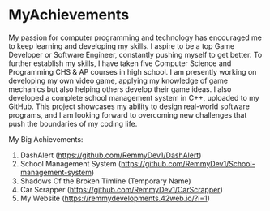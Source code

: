 # MyAchievements
My passion for computer programming and technology has encouraged me to keep learning and developing my skills. I aspire to be a top Game Developer or Software Engineer, constantly pushing myself to get better. To further establish my skills, I have taken five Computer Science and Programming CHS & AP courses in high school. I am presently working on developing my own video game, applying my knowledge of game mechanics but also helping others develop their game ideas. I also developed a complete school management system in C++, uploaded to my GitHub. This project showcases my ability to design real-world software programs, and I am looking forward to overcoming new challenges that push the boundaries of my coding life.

My Big Achievements:
  1. DashAlert (https://github.com/RemmyDev1/DashAlert)
  2. School Management System (https://github.com/RemmyDev1/School-management-system)
  3. Shadows Of the Broken Timline (Temporary Name)
  4. Car Scrapper (https://github.com/RemmyDev1/CarScrapper)
  5. My Website (https://remmydevelopments.42web.io/?i=1)







